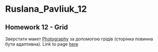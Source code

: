# Ruslana_Pavliuk_12


## Homework 12 - Grid   
Зверстати макет [Photography](https://www.figma.com/file/NWRef00m992HvdfI9mIuzM/CSS-Grid-Layout?node-id=0%3A1) 
за допомогою грідів (сторінка повинна бути адаптивна).
Link to page [here](https://08-11-2022-fe.github.io/Ruslana_Pavliuk_12/index.html)   
